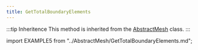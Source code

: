 ```yaml
---
title: GetTotalBoundaryElements
---
```


:::tip Inheritence
This method is inherited from the [AbstractMesh](../AbstractMesh/AbstractMesh_.md) class.
:::

import EXAMPLE5 from "../AbstractMesh/GetTotalBoundaryElements.md";

<EXAMPLE5 />
